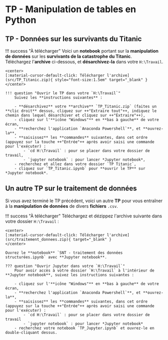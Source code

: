# TP - Manipulation de tables en Python

## TP - Données sur les survivants du Titanic

!!! success "À télécharger"
    Voici un **notebook** portant sur la **manipulation de données** sur les **survivants de la catastrophe du Titanic**.  
    Téléchargez l'**archive** ci-dessous, et **désarchivez-la** dans votre `H:\Travail`.

    <center>
    [:material-cursor-default-click: Télécharger l'archive](src/TP_Titanic.zip){ style="font-size:1.5em" target="_blank" }
    </center>

    !!! question "Ouvrir le TP dans votre `H:\Travail`"
        Suivez les **instructions suivantes** :

        - **désarchivez** votre **archive** `TP_Titanic.zip` (faites un **clic droit** dessus, cliquez sur ++"Extraire tout"++, indiquez le chemin dans lequel désarchiver et cliquez sur ++"Extraire"++),
        - cliquez sur l'**icône "Windows"** en **bas à gauche** de votre écran,
        - **recherchez l'application `Anaconda Powershell`**, et **ouvrez-la**,
        - **saisissez** les **commandes** suivantes, dans cet ordre (appuyez sur la touche ++"Entrée"++ après avoir saisi une commande pour l'exécuter) :
            - `cd H:\Travail` : pour se placer dans votre dossier de travail,
            - `jupyter notebook` : pour lancer *Jupyter notebook*,
        - recherchez et allez dans votre dossier `TP Titanic`,
        - cliquez sur `TP_Titanic.ipynb` pour **ouvrir le TP** sur *Jupyter notebook*.

## Un autre TP sur le traitement de données

Si vous avez terminé le TP précédent, voici un autre **TP** pour vous entraîner à la **manipulation de données** de divers **fichiers** `.csv`.

!!! success "À télécharger"
    Téléchargez et dézippez l'archive suivante dans votre dossier `H:\Travail` :

    <center>
    [:material-cursor-default-click: Télécharger l'archive](src/traitement_donnees.zip){ target="_blank" }
    </center>

    Ouvrez le **notebook** `SNT - traitement des données structurées.ipynb` avec **Jupyter notebook**.

    ??? question "Ouvrir Jupyter dans votre `H:\Travail`"
        Pour avoir accès à votre dossier `H:\Travail` à l'intérieur de **Jupyter notebook**, suivez les instructions suivantes :

        - cliquez sur l'**icône "Windows"** en **bas à gauche** de votre écran,
        - **recherchez l'application `Anaconda Powershell`**, et **ouvrez-la**,
        - **saisissez** les **commandes** suivantes, dans cet ordre (appuyez sur la touche ++"Entrée"++ après avoir saisi une commande pour l'exécuter) :
            - `cd H:\Travail` : pour se placer dans votre dossier de travail
            - `jupyter notebook` : pour lancer *Jupyter notebook*
        - recherchez votre notebook `TP_Jupyter.ipynb` et ouvrez-le en double-cliquant dessus.